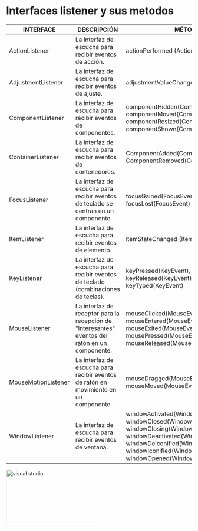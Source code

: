 #         Interfaces listener y sus metodos
INTERFACE                     |     DESCRIPCIÓN        |     MÉTODO
------------------------------|------------------------|---------------------
ActionListener | La interfaz de escucha para recibir eventos de acción.| actionPerformed (ActionEvent)
AdjustmentListener | La interfaz de escucha para recibir eventos de ajuste. |adjustmentValueChanged(AdjustmentEvent)
ComponentListener | La interfaz de escucha para recibir eventos de componentes. |componentHidden(ComponentEvent), componentMoved(ComponentEvent), componentResized(ComponentEvent), componentShown(ComponentEvent) |
ContainerListener | La interfaz de escucha para recibir eventos de contenedores.| ComponentAdded(ComponentEvent), ComponentRemoved(ComponentEvent)
FocusListener | La interfaz de escucha para recibir eventos de teclado se centran en un componente. | focusGained(FocusEvent), focusLost(FocusEvent)
ItemListener | La interfaz de escucha para recibir eventos de elemento. | itemStateChanged (ItemEvent)
KeyListener |  La interfaz de escucha para recibir eventos de teclado (combinaciones de teclas). | keyPressed(KeyEvent), keyReleased(KeyEvent), keyTyped(KeyEvent)
MouseListener | La interfaz de receptor para la recepción de "interesantes" eventos del ratón en un componente. | mouseClicked(MouseEvent), mouseEntered(MouseEvent), mouseExited(MouseEvent), mousePressed(MouseEvent), mouseReleased(MouseEvent)
MouseMotionListener | La interfaz de escucha para recibir eventos de ratón en movimiento en un componente. | mouseDragged(MouseEvent), mouseMoved(MouseEvent)
WindowListener | La interfaz de escucha para recibir eventos de ventana. | windowActivated(WindowEvent), windowClosed(WindowEvent), windowClosing(WindowEvent), windowDeactivated(WindowEvent), windowDeiconified(WindowEvent), windowIconified(WindowEvent), windowOpened(WindowEvent)

 <img src = "https://www.criarfazer.net/wp-content/uploads/2019/10/91911567.jpg" width = "250" height = "150" alt = "visual studio" align = "center" />








